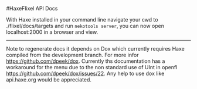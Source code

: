#HaxeFlixel API Docs

With Haxe installed in your command line navigate your cwd to ./flixel/docs/targets and run ```nekotools server```, you can now open localhost:2000 in a browser and view.

----

Note to regenerate docs it depends on Dox which currently requires Haxe compiled from the development branch. For more infor https://github.com/dpeek/dox. Currently ths documentation has a workaround for the menu due to the non standard use of UInt in openfl https://github.com/dpeek/dox/issues/22. Any help to use dox like api.haxe.org would be appreciated.
